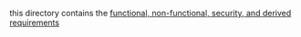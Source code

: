 this directory contains the [functional, non-functional, security, and derived requirements](https://en.wikipedia.org/wiki/Requirements_analysis#Types_of_requirements)
